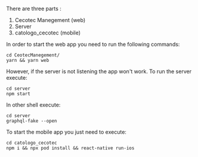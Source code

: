 There are three parts :
1. Cecotec Manegement (web)
2. Server 
3. catologo_cecotec (mobile)


In order to start the web app you need to run the following commands:
```
cd CeotecManegement/
yarn && yarn web
```

However, if the server is not listening the app won't work. To run the server execute:

```
cd server
npm start
```

In other shell execute:
 
```
cd server
graphql-fake --open
```

To start the mobile app you just need to execute:

```
cd catologo_cecotec
npm i && npx pod install && react-native run-ios
```
